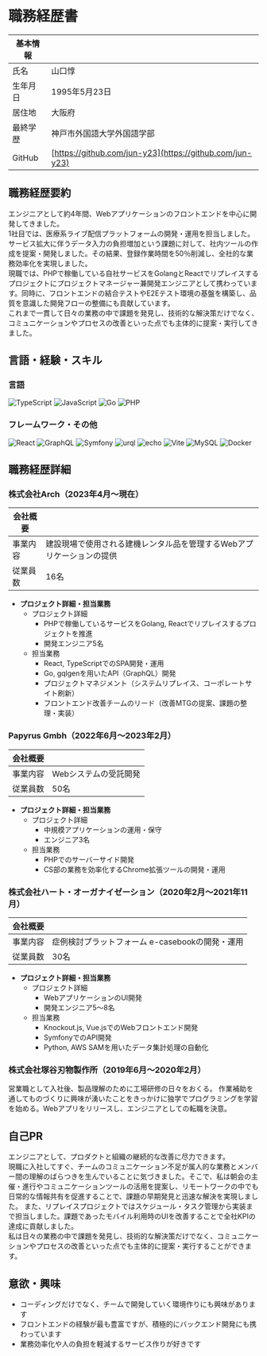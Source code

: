 # 職務経歴書

| 基本情報 |                                                          |
| -------- | -------------------------------------------------------- |
| 氏名     | 山口惇                                                   |
| 生年月日 | 1995年5月23日                                            |
| 居住地   | 大阪府                                                   |
| 最終学歴 | 神戸市外国語大学外国語学部                               |
| GitHub   | [https://github.com/jun-y23](https://github.com/jun-y23) |

## 職務経歴要約

エンジニアとして約4年間、Webアプリケーションのフロントエンドを中心に開発してきました。  
1社目では、医療系ライブ配信プラットフォームの開発・運用を担当しました。サービス拡大に伴うデータ入力の負担増加という課題に対して、社内ツールの作成を提案・開発しました。その結果、登録作業時間を50％削減し、全社的な業務効率化を実現しました。  
現職では、PHPで稼働している自社サービスをGolangとReactでリプレイスするプロジェクトにプロジェクトマネージャー兼開発エンジニアとして携わっています。同時に、フロントエンドの結合テストやE2Eテスト環境の基盤を構築し、品質を意識した開発フローの整備にも貢献しています。  
これまで一貫して日々の業務の中で課題を発見し、技術的な解決策だけでなく、コミュニケーションやプロセスの改善といった点でも主体的に提案・実行してきました。

## 言語・経験・スキル

### 言語

<p>
  <img alt="TypeScript" src="https://img.shields.io/badge/-TypeScript-007ACC?style=flat-square&logo=typescript&logoColor=white" />
  <img alt="JavaScript" src="https://img.shields.io/badge/-JavaScript-F7DF1E?style=flat-square&logo=JavaScript&logoColor=white" />
  <img alt="Go" src="https://img.shields.io/badge/-Go-00ADD8?style=flat-square&logo=Go&logoColor=white" />
  <img alt="PHP" src="https://img.shields.io/badge/-PHP-777BB4?style=flat-square&logo=PHP&logoColor=white" />
</p>

### フレームワーク・その他

<p>
  <img alt="React" src="https://img.shields.io/badge/-React-45b8d8?style=flat-square&logo=react&logoColor=white" />
  <img alt="GraphQL" src="https://img.shields.io/badge/-GraphQL-E10098?style=flat-square&logo=graphql&logoColor=white" />
  <img alt="Symfony" src="https://img.shields.io/badge/-Symfony-000000?style=flat-square&logo=Symfony&logoColor=white" />
  <img alt="urql" src="https://img.shields.io/badge/-urql-FF4785?style=flat-square&logo=urql&logoColor=white" />
  <img alt="echo" src="https://img.shields.io/badge/-echo-41B883?style=flat-square&logo=Echo&logoColor=white" />
  <img alt="Vite" src="https://img.shields.io/badge/-Vite-646CFF?style=flat-square&logo=Vite&logoColor=white" />
  <img alt="MySQL" src="https://img.shields.io/badge/-MySQL-4479A1?style=flat-square&logo=MySQL&logoColor=white" />
  <img alt="Docker" src="https://img.shields.io/badge/-Docker-46a2f1?style=flat-square&logo=docker&logoColor=white" />
</p>

## 職務経歴詳細

### 株式会社Arch（2023年4月〜現在）

| 会社概要 |                                                                       |
| -------- | --------------------------------------------------------------------- |
| 事業内容 | 建設現場で使用される建機レンタル品を管理するWebアプリケーションの提供 |
| 従業員数 | 16名                                                                  |

- **プロジェクト詳細・担当業務**
  - プロジェクト詳細
    - PHPで稼働しているサービスをGolang, Reactでリプレイスするプロジェクトを推進
    - 開発エンジニア5名
  - 担当業務
    - React, TypeScriptでのSPA開発・運用
    - Go, gqlgenを用いたAPI（GraphQL）開発
    - プロジェクトマネジメント（システムリプレイス、コーポレートサイト刷新）
    - フロントエンド改善チームのリード（改善MTGの提案、課題の整理・実装）

### Papyrus Gmbh（2022年6月〜2023年2月）

| 会社概要 |                       |
| -------- | --------------------- |
| 事業内容 | Webシステムの受託開発 |
| 従業員数 | 50名                  |

- **プロジェクト詳細・担当業務**
  - プロジェクト詳細
    - 中規模アプリケーションの運用・保守
    - エンジニア3名
  - 担当業務
    - PHPでのサーバーサイド開発
    - CS部の業務を効率化するChrome拡張ツールの開発・運用

### 株式会社ハート・オーガナイゼーション（2020年2月〜2021年11月）

| 会社概要 |                                                 |
| -------- | ----------------------------------------------- |
| 事業内容 | 症例検討プラットフォーム e-casebookの開発・運用 |
| 従業員数 | 30名                                            |

- **プロジェクト詳細・担当業務**
  - プロジェクト詳細
    - WebアプリケーションのUI開発
    - 開発エンジニア5〜8名
  - 担当業務
    - Knockout.js, Vue.jsでのWebフロントエンド開発
    - SymfonyでのAPI開発
    - Python, AWS SAMを用いたデータ集計処理の自動化

### 株式会社塚谷刃物製作所（2019年6月〜2020年2月）

営業職として入社後、製品理解のために工場研修の日々をおくる。
作業補助を通してものづくりに興味が湧いたことをきっかけに独学でプログラミングを学習を始める。Webアプリをリリースし、エンジニアとしての転職を決意。

## 自己PR

エンジニアとして、プロダクトと組織の継続的な改善に尽力できます。  
現職に入社してすぐ、チームのコミュニケーション不足が属人的な業務とメンバー間の理解のばらつきを生んでいることに気づきました。そこで、私は朝会の主催・進行やコミュニケーションツールの活用を提案し、リモートワークの中でも日常的な情報共有を促進することで、課題の早期発見と迅速な解決を実現しました。
また、リプレイスプロジェクトではスケジュール・タスク管理から実装まで担当しました。課題であったモバイル利用時のUIを改善することで全社KPIの達成に貢献しました。  
私は日々の業務の中で課題を発見し、技術的な解決策だけでなく、コミュニケーションやプロセスの改善といった点でも主体的に提案・実行することができます。

## 意欲・興味

- コーディングだけでなく、チームで開発していく環境作りにも興味があります
- フロントエンドの経験が最も豊富ですが、積極的にバックエンド開発にも携わっています
- 業務効率化や人の負担を軽減するサービス作りが好きです
